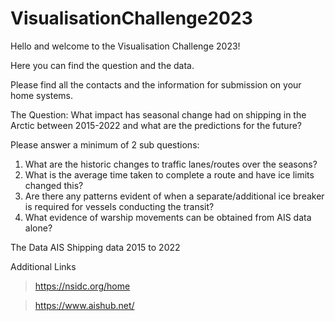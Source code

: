 # VisualisationChallenge2023

Hello and welcome to the Visualisation Challenge 2023!

Here you can find the question and the data. 

Please find all the contacts and the information for submission on your home systems.

The Question:
What impact has seasonal change had on shipping in the Arctic between 2015-2022 and what are the predictions for the future?

Please answer a minimum of 2 sub questions:
1. What are the historic changes to traffic lanes/routes over the seasons?
2. What is the average time taken to complete a route and have ice limits changed this?
3. Are there any patterns evident of when a separate/additional ice breaker is required for vessels conducting the transit?
4. What evidence of warship movements can be obtained from AIS data alone?

The Data
AIS Shipping data 2015 to 2022

Additional Links
>https://nsidc.org/home

>https://www.aishub.net/
